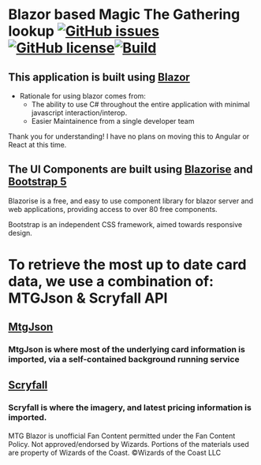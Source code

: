# Blazor based Magic The Gathering lookup [![GitHub issues](https://img.shields.io/github/issues/theomenden/MTGView.Blazor.Server?style=plastic)](https://github.com/theomenden/MTGView.Blazor.Server/issues)[![GitHub license](https://img.shields.io/github/license/theomenden/MTGView.Blazor.Server)](https://github.com/theomenden/MTGView.Blazor.Server/blob/master/License)[![Build](https://github.com/theomenden/MTGView.Blazor.Server/actions/workflows/dotnet.yml/badge.svg)](https://github.com/theomenden/MTGView.Blazor.Server/actions/workflows/dotnet.yml)
## This application is built using [Blazor](https://dotnet.microsoft.com/en-us/apps/aspnet/web-apps/blazor)

  - Rationale for using blazor comes from:
    - The ability to use C# throughout the entire application with minimal javascript interaction/interop.
    - Easier Maintainence from a single developer team
  
  Thank you for understanding! I have no plans on moving this to Angular or React at this time.
 
## The UI Components are built using [Blazorise](https://blazorise.com) and [Bootstrap 5](https://www.getbootstrap.com)
 Blazorise is a free, and easy to use component library for blazor server and web applications, providing access to over 80 free components.
 
 Bootstrap is an independent CSS framework, aimed towards responsive design.
# To retrieve the most up to date card data, we use a combination of: MTGJson & Scryfall API
## [MtgJson](https://mtgjson.com/)
### **MtgJson** is where most of the underlying card information is imported, via a self-contained background running service
## [Scryfall](https://scryfall.com/)
### **Scryfall** is where the imagery, and latest pricing information is imported. 


####
MTG Blazor is unofficial Fan Content permitted under the Fan Content Policy. Not approved/endorsed by Wizards. Portions of the materials used are property of Wizards of the Coast. ©Wizards of the Coast LLC
